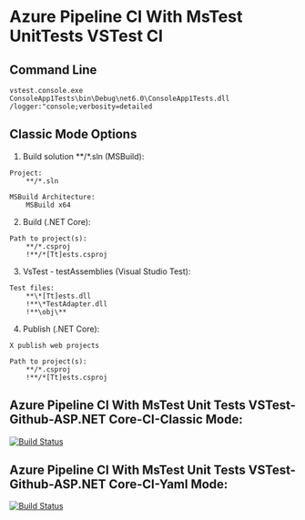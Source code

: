 # Azure Pipeline CI With MsTest UnitTests VSTest CI
## Command Line
```
vstest.console.exe ConsoleApp1Tests\bin\Debug\net6.0\ConsoleApp1Tests.dll /logger:"console;verbosity=detailed
```

## Classic Mode Options
1. Build solution **/*.sln (MSBuild):
```
Project:
    **/*.sln

MSBuild Architecture:
    MSBuild x64
```

2. Build (.NET Core):
```
Path to project(s):
    **/*.csproj
    !**/*[Tt]ests.csproj
```

3. VsTest - testAssemblies (Visual Studio Test):
```
Test files:
    **\*[Tt]ests.dll
    !**\*TestAdapter.dll
    !**\obj\**
```

4. Publish (.NET Core):
```
X publish web projects

Path to project(s):
    **/*.csproj
    !**/*[Tt]ests.csproj
```

## Azure Pipeline CI With MsTest Unit Tests VSTest-Github-ASP.NET Core-CI-Classic Mode:
[![Build Status](https://microshaoft.visualstudio.com/AzurePipelines/_apis/build/status/AzurePipelineCIWithMsTestUnitTestsVSTest-ASP.NETCore-CI-Classic-Mode?branchName=master)](https://microshaoft.visualstudio.com/AzurePipelines/_build/latest?definitionId=35&branchName=master)


## Azure Pipeline CI With MsTest Unit Tests VSTest-Github-ASP.NET Core-CI-Yaml Mode:
[![Build Status](https://microshaoft.visualstudio.com/AzurePipelines/_apis/build/status/AzurePipelineCIWithMsTestUnitTestsVSTest-ASP.NETCore-CI-Yaml-Mode?branchName=master)](https://microshaoft.visualstudio.com/AzurePipelines/_build/latest?definitionId=36&branchName=master)